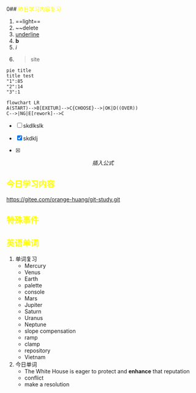 0## <font color="yellow">昨日学习内容复习</font>
1. ==light==
2. ~~delete
3. <u> underline</U>
4. **b**
5. *i*
6. > site
``` mermaid
pie title
title test
"1":85
"2":14
"3":1

```

``` mermaid
flowchart LR
A(START)-->B[EXETUR]-->C{CHOOSE}-->|OK|D((OVER))
C-->|NG|E[rework]-->C
```

- [ ] skdlkslk
- [x] skdklj


- [x]
$$
插入公式
$$
## <font color="yellow">今日学习内容</font>
https://gitee.com/orange-huang/git-study.git
## <font color="yellow">特殊事件</font>
## <font color="yellow">英语单词</font>

1. 单词复习
	- Mercury
	- Venus
	- Earth
	- palette
	- console
	- Mars
	- Jupiter
	- Saturn
	- Uranus
	- Neptune
	- slope compensation
	- ramp
	- clamp
	- repository
	- Vietnam
1. 今日单词
	- The White House is eager to protect and **enhance** that reputation
	- conflict
	- make a resolution


